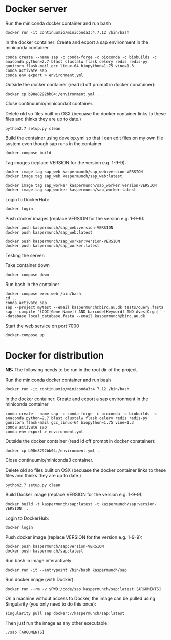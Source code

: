 

# Docker server

Run the miniconda docker container and run bash

    docker run -it continuumio/miniconda3:4.7.12 /bin/bash

In the docker container: Create and export a sap environment in the miniconda container

    conda create --name sap -c conda-forge -c bioconda -c biobuilds -c anaconda python=2.7 blast clustalw flask celery redis redis-py gunicorn flask-mail gcc_linux-64 biopython=1.75 vine=1.3
    conda activate sap
    conda env export > environment.yml

Outside the docker container (read id off prompt in docker conatainer):

    docker cp b98e8292bb04:/environment.yml .

Close continuumio/miniconda3 container.

Delete old so files built on OSX (becuase the docker container links to these files and thinks they are up to date.)

    python2.7 setup.py clean

Build the container using develop.yml so that I can edit files on my own file system even though sap runs in the container

    docker-compose build

Tag images (replace VERSION for the version e.g. 1-9-9):

    docker image tag sap_web kaspermunch/sap_web:version-VERSION
    docker image tag sap_web kaspermunch/sap_web:latest

    docker image tag sap_worker kaspermunch/sap_worker:version-VERSION
    docker image tag sap_worker kaspermunch/sap_worker:latest

Login to DockerHub:

    docker login

Push docker images (replace VERSION for the version e.g. 1-9-9):

    docker push kaspermunch/sap_web:version-VERSION
    docker push kaspermunch/sap_web:latest

    docker push kaspermunch/sap_worker:version-VERSION
    docker push kaspermunch/sap_worker:latest

Testing the server:

Take container down

    docker-compose down

Run bash in the container

    docker-compose exec web /bin/bash
    cd ..
    conda activate sap
    sap --project mytest --email kaspermunch@birc.au.dk tests/query.fasta
    sap --compile '(COI[Gene Name]) AND barcode[Keyword] AND Aves[Orgn]' --database local_database.fasta --email kaspermunch@birc.au.dk

Start the web service on port 7000

    docker-compose up

# Docker for distribution

**NB:** The following needs to be run in the root dir of the project.

Run the miniconda docker container and run bash

    docker run -it continuumio/miniconda3:4.7.12 /bin/bash

In the docker container: Create and export a sap environment in the miniconda container

    conda create --name sap -c conda-forge -c bioconda -c biobuilds -c anaconda python=2.7 blast clustalw flask celery redis redis-py gunicorn flask-mail gcc_linux-64 biopython=1.75 vine=1.3
    conda activate sap
    conda env export > environment.yml

Outside the docker container (read id off prompt in docker conatainer):

    docker cp b98e8292bb04:/environment.yml .

Close continuumio/miniconda3 container.

Delete old so files built on OSX (becuase the docker container links to these files and thinks they are up to date.)

    python2.7 setup.py clean

Build Docker image (replace VERSION for the version e.g. 1-9-9):

    docker build -t kaspermunch/sap:latest -t kaspermunch/sap:version-VERSION  .

Login to DockerHub:

    docker login

Push docker image (replace VERSION for the version e.g. 1-9-9):

    docker push kaspermunch/sap:version-VERSION
    docker push kaspermunch/sap:latest

Run bash in image interactively:

    docker run -it --entrypoint /bin/bash kaspermunch/sap

Run docker image (with Docker):

    docker run --rm -v $PWD:/code/sap kaspermunch/sap:latest [ARGUMENTS]

On a machine without access to Docker, the image can be pulled using Singularity (you only need to do this once):

    singularity pull sap docker://kaspermunch/sap:latest

Then just run the image as any other executable:

    ./sap [ARGUMENTS]



